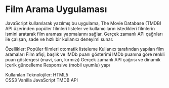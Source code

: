# Film Arama Uygulaması

JavaScript kullanılarak yazılmış bu uygulama, The Movie Database (TMDB) API üzerinden popüler filmleri listeler ve kullanıcıların istedikleri filmlerin ismini aratarak film araması yapmalarını sağlar. Gerçek zamanlı API çağrıları ile çalışan, sade ve hızlı bir kullanıcı deneyimi sunar.

Özellikler:
Popüler filmleri otomatik listeleme
Kullanıcı tarafından yapılan film aramaları
Film afişi, başlık ve IMDb puanı gösterimi
IMDb puanına göre renkli puan göstergesi (mavi, sarı, kırmızı)
Gerçek zamanlı API çağrısı ve dinamik içerik güncelleme
Responsive (mobil uyumlu) yapı

Kullanılan Teknolojiler:
HTML5  
CSS3
Vanilla JavaScript
TMDB API
